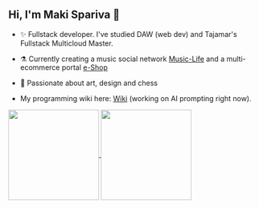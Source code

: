 ## Hi, I'm Maki Spariva 🌈
- ✨ Fullstack developer. I've studied DAW (web dev) and Tajamar's Fullstack Multicloud Master.

- ⚗️ Currently creating a music social network [Music-Life](https://github.com/spariva/Music-Life) and a multi-ecommerce portal [e-Shop](https://github.com/spariva/Eshop)

- 🌌 Passionate about art, design and chess
  
- My programming wiki here: [Wiki](https://spariva.notion.site/spariva/Wiki-de-programaci-n-1cf2c133a0ee4155907f022d9fcf3315) (working on AI prompting right now).

<a href="https://github.com/spariva/Music-Life">
  <picture>
  <source
    srcset="https://github-readme-stats.vercel.app/api?username=spariva&hide=contribs&show_icons=true&theme=tokyonight&show=prs_merged_percentage&rank_icon=github&border_color=744cb0"
    media="(prefers-color-scheme: dark)"
  />
  <source
    srcset="https://github-readme-stats.vercel.app/api?username=spariva&hide=contribs&show_icons=true&theme=shadow_blue&show=prs_merged_percentage&rank_icon=github&border_color=b9edc3&bg_color=dafbe1&title_color=00bda3&text_color=b0a3e1&icon_color=00c3ae"
    media="(prefers-color-scheme: light), (prefers-color-scheme: no-preference)"
  />
    <img height=180 align="center" src="https://github-readme-stats.vercel.app/api?username=spariva&hide=contribs&show_icons=true&theme=calm&show=prs_merged_percentage&rank_icon=github&border_color=744cb0" />
  </picture>
</a>
<a href="https://github.com/spariva/DAW2">
  <picture>
    <source
      srcset="https://github-readme-stats.vercel.app/api/top-langs?username=spariva&hide_progress=true&langs_count=8&card_width=320&theme=tokyonight&border_color=744cb0"
      media="(prefers-color-scheme: dark)"
    />
    <source
      srcset="https://github-readme-stats.vercel.app/api/top-langs?username=spariva&hide_progress=true&langs_count=8&card_width=320&theme=shadow_blue&border_color=b9edc3&bg_color=dafbe1&title_color=00c3ae&text_color=a190dd"
      media="(prefers-color-scheme: light), (prefers-color-scheme: no-preference)"
    />
    <img height=180 align="center" src="https://github-readme-stats.vercel.app/api/top-langs?username=spariva&hide_progress=true&langs_count=8&card_width=320&theme=calm&border_color=744cb0" />
  </picture>
</a>
